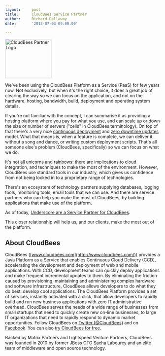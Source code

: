 ```yaml
---
layout:     post
title:      CloudBees Service Partner
author:     Richard Dallaway
date:       '2013-07-03 09:00:00'

---
```


<img src="/static/images/posts/CBE-ServicesPartner-White.png" width="150" height="127" alt="CloudBees Partner Logo">

We've been using the CloudBees Platform as a Service (PaaS) for few years now.  Not exclusively, but when it's the right choice, it does a great job of clearing the way so we can focus on the application, and not on the hardware, hosting, bandwidth, build, deployment and operating system details.

<!-- break -->

If you're not familiar with the concept, I can summarise it as providing a hosting platform where you pay for what you use, and can scale up or down the size or number of servers ("cells" in CloudBees terminology). On top of that there's a very nice [continuous deployment](http://www.cloudbees.com/platform/continuous-cloud-delivery.cb) and [zero downtime updates](http://wiki.cloudbees.com/bin/view/RUN/Zero+downtime+app+updates) model. What that means is, when a feature is complete, we can deliver it without a song and dance, or writing custom deployment scripts. That's all someone else's problem (CloudBees, specifically) so we can focus on what we do.

It's not all unicorns and rainbows: there are implications to cloud integration, and techniques to make the most of the environment. However, CloudBees use standard tools in our industry, which gives us confidence from not being locked in to a proprietary range of technologies.

There's an ecosystem of technology partners supplying databases, logging tools, monitoring tools, email tools that we can use. And there are service partners who can help you make the most of CloudBees, by building applications that make use of the platform.

As of today, [Underscore are a Service Partner for CloudBees](http://www.cloudbees.com/platform/ecosystem/services-partners.cb#underscore).

This closer relationship will help us, and our clients, make the most out of the platform.


## About CloudBees

CloudBees ([www.cloudbees.com](http://www.cloudbees.com/)) provides a Java Platform as a Service that enables Continuous Cloud Delivery (CCD), accelerating the development and deployment of web and mobile applications. With CCD, development teams can quickly deploy applications and make frequent incremental updates to them. By eliminating the friction caused by provisioning, maintaining and administering complex hardware and software infrastructure, CloudBees allows developers to do what they do best: develop cool applications. The CloudBees Platform provides a set of services, instantly activated with a click, that allow developers to rapidly build and run new business applications with zero IT administrative overhead. CloudBees serves the needs of a wide range of businesses from small startups that need to quickly create new on-line businesses, to large IT organizations that need to rapidly respond to dynamic market opportunities. Follow CloudBees on [Twitter (@CloudBees)](https://www.twitter.com/CloudBees) and on [Facebook](http://www.facebook.com/CloudBees). You can also [try CloudBees for free](http://www.cloudbees.com/signup).

Backed by Matrix Partners and Lightspeed Venture Partners, CloudBees was founded in 2010 by former JBoss CTO Sacha Labourey and an elite team of middleware and open source technology.
